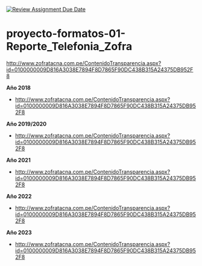[![Review Assignment Due Date](https://classroom.github.com/assets/deadline-readme-button-24ddc0f5d75046c5622901739e7c5dd533143b0c8e959d652212380cedb1ea36.svg)](https://classroom.github.com/a/uwypABzL)
# proyecto-formatos-01-Reporte_Telefonia_Zofra

http://www.zofratacna.com.pe/ContenidoTransparencia.aspx?id=0100000009D816A3038E7894F8D7865F90DC438B315A24375DB952F8

**Año 2018**
- http://www.zofratacna.com.pe/ContenidoTransparencia.aspx?id=0100000009D816A3038E7894F8D7865F90DC438B315A24375DB952F8

**Año 2019/2020**
- http://www.zofratacna.com.pe/ContenidoTransparencia.aspx?id=0100000009D816A3038E7894F8D7865F90DC438B315A24375DB952F8

**Año 2021**
- http://www.zofratacna.com.pe/ContenidoTransparencia.aspx?id=0100000009D816A3038E7894F8D7865F90DC438B315A24375DB952F8

**Año 2022**
- http://www.zofratacna.com.pe/ContenidoTransparencia.aspx?id=0100000009D816A3038E7894F8D7865F90DC438B315A24375DB952F8

**Año 2023**
- http://www.zofratacna.com.pe/ContenidoTransparencia.aspx?id=0100000009D816A3038E7894F8D7865F90DC438B315A24375DB952F8